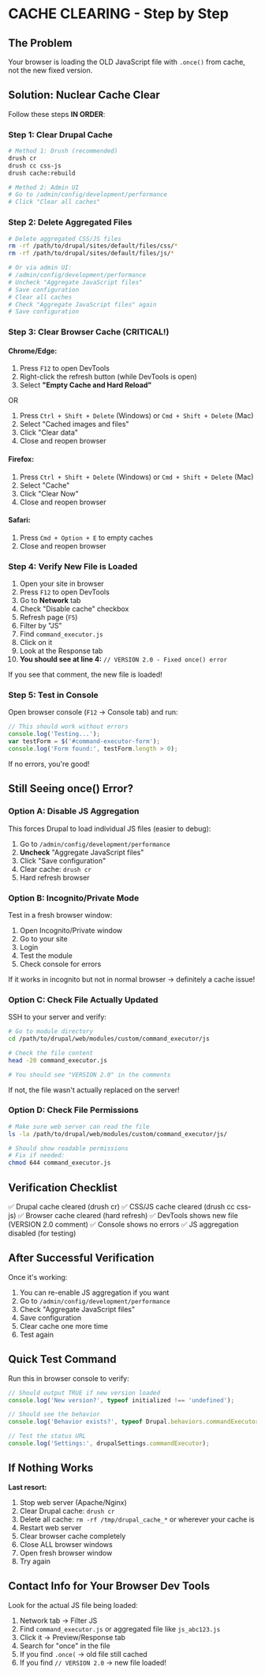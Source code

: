 # CACHE CLEARING - Step by Step

## The Problem
Your browser is loading the OLD JavaScript file with `.once()` from cache, not the new fixed version.

## Solution: Nuclear Cache Clear

Follow these steps **IN ORDER**:

### Step 1: Clear Drupal Cache
```bash
# Method 1: Drush (recommended)
drush cr
drush cc css-js
drush cache:rebuild

# Method 2: Admin UI
# Go to /admin/config/development/performance
# Click "Clear all caches"
```

### Step 2: Delete Aggregated Files
```bash
# Delete aggregated CSS/JS files
rm -rf /path/to/drupal/sites/default/files/css/*
rm -rf /path/to/drupal/sites/default/files/js/*

# Or via admin UI:
# /admin/config/development/performance
# Uncheck "Aggregate JavaScript files"
# Save configuration
# Clear all caches
# Check "Aggregate JavaScript files" again
# Save configuration
```

### Step 3: Clear Browser Cache (CRITICAL!)

#### Chrome/Edge:
1. Press `F12` to open DevTools
2. Right-click the refresh button (while DevTools is open)
3. Select **"Empty Cache and Hard Reload"**

OR

1. Press `Ctrl + Shift + Delete` (Windows) or `Cmd + Shift + Delete` (Mac)
2. Select "Cached images and files"
3. Click "Clear data"
4. Close and reopen browser

#### Firefox:
1. Press `Ctrl + Shift + Delete` (Windows) or `Cmd + Shift + Delete` (Mac)
2. Select "Cache"
3. Click "Clear Now"
4. Close and reopen browser

#### Safari:
1. Press `Cmd + Option + E` to empty caches
2. Close and reopen browser

### Step 4: Verify New File is Loaded

1. Open your site in browser
2. Press `F12` to open DevTools
3. Go to **Network** tab
4. Check "Disable cache" checkbox
5. Refresh page (`F5`)
6. Filter by "JS"
7. Find `command_executor.js`
8. Click on it
9. Look at the Response tab
10. **You should see at line 4:** `// VERSION 2.0 - Fixed once() error`

If you see that comment, the new file is loaded!

### Step 5: Test in Console

Open browser console (`F12` → Console tab) and run:

```javascript
// This should work without errors
console.log('Testing...');
var testForm = $('#command-executor-form');
console.log('Form found:', testForm.length > 0);
```

If no errors, you're good!

## Still Seeing once() Error?

### Option A: Disable JS Aggregation
This forces Drupal to load individual JS files (easier to debug):

1. Go to `/admin/config/development/performance`
2. **Uncheck** "Aggregate JavaScript files"
3. Click "Save configuration"
4. Clear cache: `drush cr`
5. Hard refresh browser

### Option B: Incognito/Private Mode
Test in a fresh browser window:

1. Open Incognito/Private window
2. Go to your site
3. Login
4. Test the module
5. Check console for errors

If it works in incognito but not in normal browser → definitely a cache issue!

### Option C: Check File Actually Updated

SSH to your server and verify:

```bash
# Go to module directory
cd /path/to/drupal/web/modules/custom/command_executor/js

# Check the file content
head -20 command_executor.js

# You should see "VERSION 2.0" in the comments
```

If not, the file wasn't actually replaced on the server!

### Option D: Check File Permissions

```bash
# Make sure web server can read the file
ls -la /path/to/drupal/web/modules/custom/command_executor/js/

# Should show readable permissions
# Fix if needed:
chmod 644 command_executor.js
```

## Verification Checklist

✅ Drupal cache cleared (drush cr)
✅ CSS/JS cache cleared (drush cc css-js)
✅ Browser cache cleared (hard refresh)
✅ DevTools shows new file (VERSION 2.0 comment)
✅ Console shows no errors
✅ JS aggregation disabled (for testing)

## After Successful Verification

Once it's working:

1. You can re-enable JS aggregation if you want
2. Go to `/admin/config/development/performance`
3. Check "Aggregate JavaScript files"
4. Save configuration
5. Clear cache one more time
6. Test again

## Quick Test Command

Run this in browser console to verify:

```javascript
// Should output TRUE if new version loaded
console.log('New version?', typeof initialized !== 'undefined');

// Should see the behavior
console.log('Behavior exists?', typeof Drupal.behaviors.commandExecutor !== 'undefined');

// Test the status URL
console.log('Settings:', drupalSettings.commandExecutor);
```

## If Nothing Works

**Last resort:**

1. Stop web server (Apache/Nginx)
2. Clear Drupal cache: `drush cr`
3. Delete all cache: `rm -rf /tmp/drupal_cache_*` or wherever your cache is
4. Restart web server
5. Clear browser cache completely
6. Close ALL browser windows
7. Open fresh browser window
8. Try again

## Contact Info for Your Browser Dev Tools

Look for the actual JS file being loaded:

1. Network tab → Filter JS
2. Find `command_executor.js` or aggregated file like `js_abc123.js`
3. Click it → Preview/Response tab
4. Search for "once" in the file
5. If you find `.once(` → old file still cached
6. If you find `// VERSION 2.0` → new file loaded!
